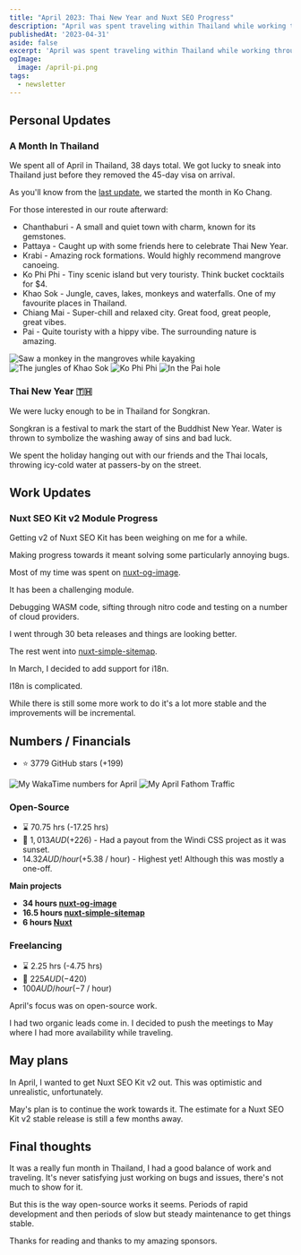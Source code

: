 ```yaml
---
title: "April 2023: Thai New Year and Nuxt SEO Progress"
description: "April was spent traveling within Thailand while working through a bunch of bugs in my Nuxt SEO modules."
publishedAt: '2023-04-31'
aside: false
excerpt: 'April was spent traveling within Thailand while working through a bunch of bugs in my Nuxt SEO modules.'
ogImage:
  image: /april-pi.png
tags:
  - newsletter
---
```


## Personal Updates

### A Month In Thailand

We spent all of April in Thailand, 38 days total.
We got lucky to sneak into Thailand just before they removed the 45-day visa on arrival.

As you'll know from the [last update](/blog/2023-march), we started the month in Ko Chang.

For those interested in our route afterward:
- Chanthaburi - A small and quiet town with charm, known for its gemstones.
- Pattaya - Caught up with some friends here to celebrate Thai New Year.
- Krabi - Amazing rock formations. Would highly recommend mangrove canoeing.
- Ko Phi Phi - Tiny scenic island but very touristy. Think bucket cocktails for $4.
- Khao Sok - Jungle, caves, lakes, monkeys and waterfalls. One of my favourite places in Thailand.
- Chiang Mai - Super-chill and relaxed city. Great food, great people, great vibes.
- Pai - Quite touristy with a hippy vibe. The surrounding nature is amazing.

<Expand>
<div class="md:grid grid-cols-2 gap-8 my-15">
<Image src="/april-mangrove.png" alt="Saw a monkey in the mangroves while kayaking" no-margin />
<Image src="/april-koa-sok.png" alt="The jungles of Khao Sok"  no-margin />
<Image src="/april-phi-phi.png" alt="Ko Phi Phi"  no-margin />
<Image src="/april-pi.png" alt="In the Pai hole"  no-margin />
</div>
</Expand>

### Thai New Year 🇹🇭

We were lucky enough to be in Thailand for Songkran. 

Songkran is a festival to mark the start of the Buddhist New Year.
Water is thrown to symbolize the washing away of sins and bad luck.

We spent the holiday hanging out with our friends and the Thai locals,
throwing icy-cold water at passers-by on the street.

## Work Updates

### Nuxt SEO Kit v2 Module Progress

Getting v2 of Nuxt SEO Kit has been weighing on me for a while.

Making progress towards it meant solving some particularly annoying bugs.

Most of my time was spent on [nuxt-og-image](https://github.com/harlan-zw/nuxt-og-image).

It has been a challenging module.

Debugging WASM code, sifting through nitro code and testing on a number of cloud providers.

I went through 30 beta releases and things are looking better.

The rest went into [nuxt-simple-sitemap](https://github.com/harlan-zw/nuxt-simple-sitemap).

In March, I decided to add support for i18n.

I18n is complicated.

While there is still some more work to do it's a lot more stable and the improvements will be incremental.


## Numbers / Financials

- ⭐ 3779 GitHub stars (+199)

<Image src="/april-numbers.png" alt="My WakaTime numbers for April" />

<Image src="/april-fathom.png" alt="My April Fathom Traffic" />

### Open-Source

- ⌛ 70.75 hrs  (-17.25 hrs)
- 💸 $1,013 AUD (+$226) - Had a payout from the Windi CSS project as it was sunset.
- $14.32 AUD / hour (+$5.38 / hour) - Highest yet! Although this was mostly a one-off.

**Main projects**

- **34 hours [nuxt-og-image](https://github.com/harlan-zw/nuxt-og-image)**
- **16.5 hours [nuxt-simple-sitemap](https://github.com/harlan-zw/nuxt-simple-sitemap)**
- **6 hours [Nuxt](https://github.com/nuxt/nuxt)** 

### Freelancing

- ⌛ 2.25 hrs (-4.75 hrs)
- 💸 $225 AUD (-$420)
- $100 AUD / hour (-$7 / hour)

April's focus was on open-source work. 

I had two organic leads come in.
I decided to push the meetings to May where I had more availability while traveling.

## May plans

In April, I wanted to get Nuxt SEO Kit v2 out. This was optimistic and unrealistic, unfortunately.

May's plan is to continue the work towards it.
The estimate for a Nuxt SEO Kit v2 stable release is still a few months away.

## Final thoughts

It was a really fun month in Thailand, I had a good balance of work and traveling.
It's never satisfying just working on bugs and issues, there's not much to show for it.

But this is the way open-source works it seems.
Periods of rapid development and then periods of slow but steady maintenance to get things stable.

Thanks for reading and thanks to my amazing sponsors.
